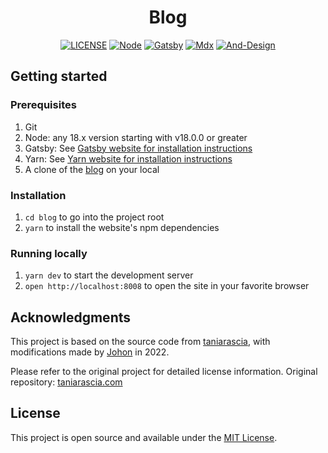 <div align="center"><a name="readme-top"></a>

<h1>Blog</h1>

[![LICENSE][license-badge]][license-url]
[![Node][node-badge]][node-url]
[![Gatsby][gatsby-badge]][gatsby-url]
[![Mdx][mdx-badge]][mdx-url]
[![And-Design][antd-badge]][antd-url]

[license-badge]: https://img.shields.io/badge/License-MIT-Green.svg
[license-url]: https://github.com/Jiohon/blog/blob/master/LICENSE
[node-badge]: https://img.shields.io/badge/Node.js-%23339933?logo=node.js&logoColor=white
[node-url]: https://nodejs.org
[gatsby-badge]: https://img.shields.io/badge/Gatsby-%23663399?logo=gatsby&logoColor=white
[gatsby-url]: https://www.gatsbyjs.com
[mdx-badge]: https://img.shields.io/badge/MDX-%236659D3?logo=mdx&logoColor=white
[mdx-url]: https://mdxjs.com
[antd-badge]: https://img.shields.io/badge/Ant%20Design-%230170FE?logo=ant-design&logoColor=white
[antd-url]: https://ant.design

</div>

## Getting started

### Prerequisites

1. Git
2. Node: any 18.x version starting with v18.0.0 or greater
3. Gatsby: See [Gatsby website for installation instructions](https://www.gatsbyjs.com/docs/tutorial/getting-started/part-0/#gatsby-cli)
4. Yarn: See [Yarn website for installation instructions](https://yarnpkg.com/lang/en/docs/install/)
5. A clone of the [blog](https://github.com/jiohon/blog) on your local

### Installation

1. `cd blog` to go into the project root
2. `yarn` to install the website's npm dependencies

### Running locally

1. `yarn dev` to start the development server
1. `open http://localhost:8008` to open the site in your favorite browser

## Acknowledgments

This project is based on the source code from [taniarascia](https://github.com/taniarascia/taniarascia.com), with modifications made by [Johon](https://github.com/Jiohon) in 2022.

Please refer to the original project for detailed license information.
Original repository: [taniarascia.com](https://github.com/taniarascia/taniarascia.com)

## License

This project is open source and available under the [MIT License](LICENSE).

